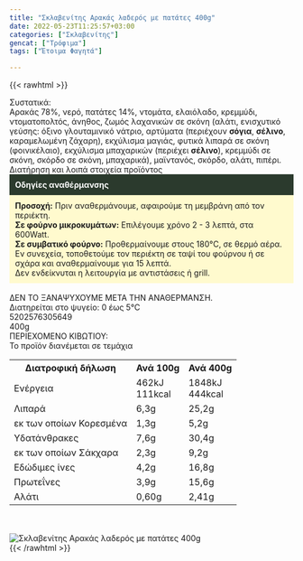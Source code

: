 ```yaml
---
title: "Σκλαβενίτης Αρακάς λαδερός με πατάτες 400g"
date: 2022-05-23T11:25:57+03:00
categories: ["Σκλαβενίτης"]
gencat: ["Τρόφιμα"]
tags: ["Έτοιμα Φαγητά"]

---
```

{{< rawhtml >}}

<div class="sload466"><div class="product"><div id="sistatika">Συστατικά:</div><div class="alltext">Αρακάς 78%, νερό, πατάτες 14%, ντομάτα, ελαιόλαδο, κρεμμύδι, ντοματοπολτός, άνηθος, ζωμός λαχανικών σε σκόνη (αλάτι, ενισχυτικό γεύσης: όξινο γλουταμινικό νάτριο, αρτύματα (περιέχουν <b>σόγια</b>, <b>σέλινο</b>, καραμελωμένη ζάχαρη), εκχύλισμα μαγιάς, φυτικά λιπαρά σε σκόνη (φοινικέλαιο), εκχύλισμα μπαχαρικών (περιέχει <b>σέλινο</b>), κρεμμύδι σε σκόνη, σκόρδο σε σκόνη, μπαχαρικά), μαϊντανός, σκόρδο, αλάτι, πιπέρι.</div><div id="loipa">Διατήρηση και λοιπά στοιχεία προϊόντος</div><div class="alltext"><div style="background:#2b3a2d;padding:10px;color:#fff"><b>Οδηγίες αναθέρμανσης</b></div><div style="background:#ffface;padding:10px;"><b>Προσοχή:</b> Πριν αναθερμάνουμε, αφαιρούμε τη μεμβράνη από τον περιέκτη.<br><b>Σε φούρνο μικροκυμάτων:</b> Επιλέγουμε χρόνο 2 - 3 λεπτά, στα 600Watt.<br><b>Σε συμβατικό φούρνο:</b> Προθερμαίνουμε στους 180°C, σε θερμό αέρα. Εν συνεχεία, τοποθετούμε τον περιέκτη σε ταψί του φούρνου ή σε σχάρα και αναθερμαίνουμε για 15 λεπτά.<br>Δεν ενδείκνυται η λειτουργία με αντιστάσεις ή grill.</div><br>ΔΕΝ ΤΟ ΞΑΝΑΨΥΧΟΥΜΕ ΜΕΤΑ ΤΗΝ ΑΝΑΘΕΡΜΑΝΣΗ.<br>Διατηρείται στο ψυγείο: 0 έως 5°C<br></div><div id="barcode"><div id="barimage1"></div><span id="bartext">5202576305649</span></div><div id="varos"><div id="varosimage1"></div><span id="varostext">400g</span></div><div id="kivotio">ΠΕΡΙΕΧΟΜΕΝΟ ΚΙΒΩΤΙΟΥ:<br>Το προϊόν διανέμεται σε τεμάχια</div><div class="tabout"><table id="diatable"><tbody><tr><th>Διατροφική δήλωση</th><th>Ανά 100g</th><th>Ανά 400g</th></tr><tr><td class="texr2">Ενέργεια</td><td class="texr">462kJ<br>111kcal</td><td class="texr">1848kJ<br>444kcal</td></tr><tr><td class="texr2">Λιπαρά</td><td class="texr">6,3g</td><td class="texr">25,2g</td></tr><tr><td class="gray">εκ των οποίων Κορεσµένα</td><td class="gray2">1,3g</td><td class="gray2">5,2g</td></tr><tr><td class="texr2">Yδατάνθρακες</td><td class="texr">7,6g</td><td class="texr">30,4g</td></tr><tr><td class="gray">εκ των οποίων Σάκχαρα</td><td class="gray2">2,3g</td><td class="gray2">9,2g</td></tr><tr><td class="texr2">Eδώδιμες ίνες</td><td class="texr">4,2g</td><td class="texr">16,8g</td></tr><tr><td class="texr2">Πρωτεΐνες</td><td class="texr">3,9g</td><td class="texr">15,6g</td></tr><tr><td class="texr2">Αλάτι</td><td class="texr">0,60g</td><td class="texr">2,41g</td></tr></tbody></table></div><br><br><div class="pimg"><img alt="Σκλαβενίτης Αρακάς λαδερός με πατάτες 400g" title="Σκλαβενίτης Αρακάς λαδερός με πατάτες 400g" src="/media/images/sklavenitis-arakas-laderos-me-patates-400g.jpg"></div></div></div>
{{< /rawhtml >}}


